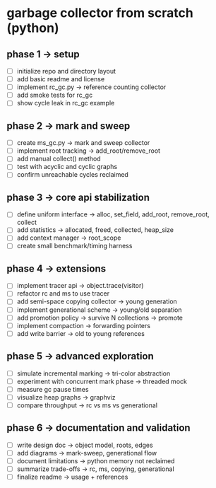 # garbage collector from scratch (python)

## phase 1 -> setup
- [ ] initialize repo and directory layout
- [ ] add basic readme and license
- [ ] implement rc_gc.py -> reference counting collector
- [ ] add smoke tests for rc_gc
- [ ] show cycle leak in rc_gc example

## phase 2 -> mark and sweep
- [ ] create ms_gc.py -> mark and sweep collector
- [ ] implement root tracking -> add_root/remove_root
- [ ] add manual collect() method
- [ ] test with acyclic and cyclic graphs
- [ ] confirm unreachable cycles reclaimed

## phase 3 -> core api stabilization
- [ ] define uniform interface -> alloc, set_field, add_root, remove_root, collect
- [ ] add statistics -> allocated, freed, collected, heap_size
- [ ] add context manager -> root_scope
- [ ] create small benchmark/timing harness

## phase 4 -> extensions
- [ ] implement tracer api -> object.trace(visitor)
- [ ] refactor rc and ms to use tracer
- [ ] add semi-space copying collector -> young generation
- [ ] implement generational scheme -> young/old separation
- [ ] add promotion policy -> survive N collections -> promote
- [ ] implement compaction -> forwarding pointers
- [ ] add write barrier -> old to young references

## phase 5 -> advanced exploration
- [ ] simulate incremental marking -> tri-color abstraction
- [ ] experiment with concurrent mark phase -> threaded mock
- [ ] measure gc pause times
- [ ] visualize heap graphs -> graphviz
- [ ] compare throughput -> rc vs ms vs generational

## phase 6 -> documentation and validation
- [ ] write design doc -> object model, roots, edges
- [ ] add diagrams -> mark-sweep, generational flow
- [ ] document limitations -> python memory not reclaimed
- [ ] summarize trade-offs -> rc, ms, copying, generational
- [ ] finalize readme -> usage + references
